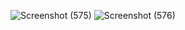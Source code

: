 ![Screenshot (575)](https://github.com/user-attachments/assets/104a9403-77ba-4b2e-a408-9bb46c3ca5de)
![Screenshot (576)](https://github.com/user-attachments/assets/2fa141bd-d9bd-4d90-8884-b9c91db94cfe)

